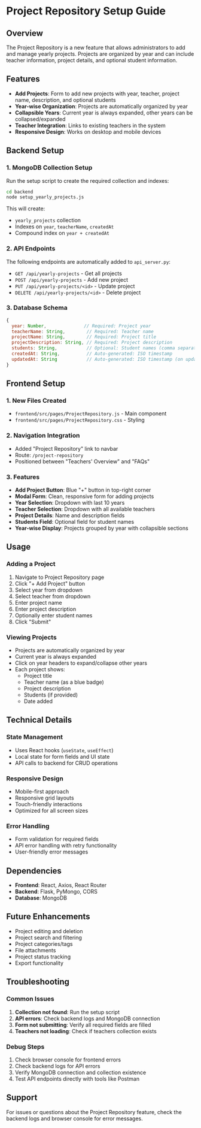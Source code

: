 # Project Repository Setup Guide

## Overview
The Project Repository is a new feature that allows administrators to add and manage yearly projects. Projects are organized by year and can include teacher information, project details, and optional student information.

## Features
- **Add Projects**: Form to add new projects with year, teacher, project name, description, and optional students
- **Year-wise Organization**: Projects are automatically organized by year
- **Collapsible Years**: Current year is always expanded, other years can be collapsed/expanded
- **Teacher Integration**: Links to existing teachers in the system
- **Responsive Design**: Works on desktop and mobile devices

## Backend Setup

### 1. MongoDB Collection Setup
Run the setup script to create the required collection and indexes:

```bash
cd backend
node setup_yearly_projects.js
```

This will create:
- `yearly_projects` collection
- Indexes on `year`, `teacherName`, `createdAt`
- Compound index on `year + createdAt`

### 2. API Endpoints
The following endpoints are automatically added to `api_server.py`:

- `GET /api/yearly-projects` - Get all projects
- `POST /api/yearly-projects` - Add new project
- `PUT /api/yearly-projects/<id>` - Update project
- `DELETE /api/yearly-projects/<id>` - Delete project

### 3. Database Schema
```javascript
{
  year: Number,              // Required: Project year
  teacherName: String,        // Required: Teacher name
  projectName: String,        // Required: Project title
  projectDescription: String, // Required: Project description
  students: String,           // Optional: Student names (comma separated)
  createdAt: String,          // Auto-generated: ISO timestamp
  updatedAt: String           // Auto-generated: ISO timestamp (on updates)
}
```

## Frontend Setup

### 1. New Files Created
- `frontend/src/pages/ProjectRepository.js` - Main component
- `frontend/src/pages/ProjectRepository.css` - Styling

### 2. Navigation Integration
- Added "Project Repository" link to navbar
- Route: `/project-repository`
- Positioned between "Teachers' Overview" and "FAQs"

### 3. Features
- **Add Project Button**: Blue "+" button in top-right corner
- **Modal Form**: Clean, responsive form for adding projects
- **Year Selection**: Dropdown with last 10 years
- **Teacher Selection**: Dropdown with all available teachers
- **Project Details**: Name and description fields
- **Students Field**: Optional field for student names
- **Year-wise Display**: Projects grouped by year with collapsible sections

## Usage

### Adding a Project
1. Navigate to Project Repository page
2. Click "+ Add Project" button
3. Select year from dropdown
4. Select teacher from dropdown
5. Enter project name
6. Enter project description
7. Optionally enter student names
8. Click "Submit"

### Viewing Projects
- Projects are automatically organized by year
- Current year is always expanded
- Click on year headers to expand/collapse other years
- Each project shows:
  - Project title
  - Teacher name (as a blue badge)
  - Project description
  - Students (if provided)
  - Date added

## Technical Details

### State Management
- Uses React hooks (`useState`, `useEffect`)
- Local state for form fields and UI state
- API calls to backend for CRUD operations

### Responsive Design
- Mobile-first approach
- Responsive grid layouts
- Touch-friendly interactions
- Optimized for all screen sizes

### Error Handling
- Form validation for required fields
- API error handling with retry functionality
- User-friendly error messages

## Dependencies
- **Frontend**: React, Axios, React Router
- **Backend**: Flask, PyMongo, CORS
- **Database**: MongoDB

## Future Enhancements
- Project editing and deletion
- Project search and filtering
- Project categories/tags
- File attachments
- Project status tracking
- Export functionality

## Troubleshooting

### Common Issues
1. **Collection not found**: Run the setup script
2. **API errors**: Check backend logs and MongoDB connection
3. **Form not submitting**: Verify all required fields are filled
4. **Teachers not loading**: Check if teachers collection exists

### Debug Steps
1. Check browser console for frontend errors
2. Check backend logs for API errors
3. Verify MongoDB connection and collection existence
4. Test API endpoints directly with tools like Postman

## Support
For issues or questions about the Project Repository feature, check the backend logs and browser console for error messages.
